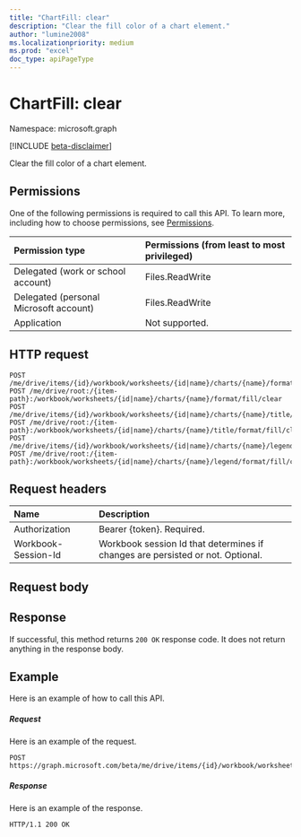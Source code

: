 ```yaml
---
title: "ChartFill: clear"
description: "Clear the fill color of a chart element."
author: "lumine2008"
ms.localizationpriority: medium
ms.prod: "excel"
doc_type: apiPageType
---
```


# ChartFill: clear

Namespace: microsoft.graph

[!INCLUDE [beta-disclaimer](../../includes/beta-disclaimer.md)]

Clear the fill color of a chart element.
## Permissions
One of the following permissions is required to call this API. To learn more, including how to choose permissions, see [Permissions](/graph/permissions-reference).

|Permission type      | Permissions (from least to most privileged)              |
|:--------------------|:---------------------------------------------------------|
|Delegated (work or school account) | Files.ReadWrite    |
|Delegated (personal Microsoft account) | Files.ReadWrite    |
|Application | Not supported. |

## HTTP request
<!-- { "blockType": "ignored" } -->
```http
POST /me/drive/items/{id}/workbook/worksheets/{id|name}/charts/{name}/format/fill/clear
POST /me/drive/root:/{item-path}:/workbook/worksheets/{id|name}/charts/{name}/format/fill/clear
POST /me/drive/items/{id}/workbook/worksheets/{id|name}/charts/{name}/title/format/fill/clear
POST /me/drive/root:/{item-path}:/workbook/worksheets/{id|name}/charts/{name}/title/format/fill/clear
POST /me/drive/items/{id}/workbook/worksheets/{id|name}/charts/{name}/legend/format/fill/clear
POST /me/drive/root:/{item-path}:/workbook/worksheets/{id|name}/charts/{name}/legend/format/fill/clear

```
## Request headers
| Name       | Description|
|:---------------|:----------|
| Authorization  | Bearer {token}. Required. |
| Workbook-Session-Id  | Workbook session Id that determines if changes are persisted or not. Optional.|

## Request body

## Response

If successful, this method returns `200 OK` response code. It does not return anything in the response body.

## Example
Here is an example of how to call this API.
##### Request
Here is an example of the request.

<!-- {
  "blockType": "request",
  "name": "chartfill_clear"
}-->
```http
POST https://graph.microsoft.com/beta/me/drive/items/{id}/workbook/worksheets/{id|name}/charts/{name}/format/fill/clear
```
##### Response

Here is an example of the response. 
<!-- {
  "blockType": "response"
} -->
```http
HTTP/1.1 200 OK
```

<!-- uuid: 8fcb5dbc-d5aa-4681-8e31-b001d5168d79
2015-10-25 14:57:30 UTC -->
<!--
{
  "type": "#page.annotation",
  "description": "ChartFill: clear",
  "keywords": "",
  "section": "documentation",
  "tocPath": "",
  "suppressions": [
  ]
}
-->


